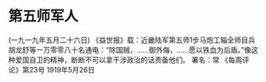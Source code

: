 # 第五师军人
(一九一九年五月二十六日)
《益世报》载：近畿陆军第五师1步马炮工辎全师目兵胡龙舒等一万零零八十名通电：“除国贼，……御外侮，……愿以铁血为后盾。”像这种爱国自卫的精神，断断不可以拿干涉政治的话责备他们。
署名：常
《每周评论》第23号
1919年5月26日
